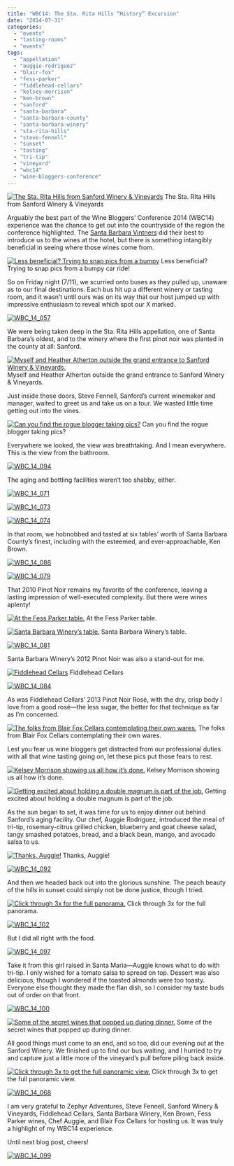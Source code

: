 ```yaml
---
title: "WBC14: The Sta. Rita Hills “History” Excursion"
date: "2014-07-31"
categories:
  - "events"
  - "tasting-rooms"
  - "events"
tags:
  - "appellation"
  - "auggie-rodriguez"
  - "blair-fox"
  - "fess-parker"
  - "fiddlehead-cellars"
  - "kelsey-morrison"
  - "ken-brown"
  - "sanford"
  - "santa-barbara"
  - "santa-barbara-county"
  - "santa-barbara-winery"
  - "sta-rita-hills"
  - "steve-fennell"
  - "sunset"
  - "tasting"
  - "tri-tip"
  - "vineyard"
  - "wbc14"
  - "wine-bloggers-conference"
---
```





<div class="caption">

[![The Sta. RIta Hills from Sanford Winery & Vineyards](http://www.rebeccagomezfarrell.com/wp-content/uploads/2014/07/WBC_14_104-500x332.jpg)](http://www.rebeccagomezfarrell.com/2014/07/wbc14-sta-rita-hills-wine-santa-barbara/wbc_14_104/) The Sta. RIta Hills from Sanford Winery & Vineyards</div>


Arguably the best part of the Wine Bloggers’ Conference 2014 (WBC14) experience was the chance to get out into the countryside of the region the conference highlighted. The [Santa Barbara Vintners](http://www.sbcountywines.com/) did their best to introduce us to the wines at the hotel, but there is something intangibly beneficial in seeing where those wines come from.




<div class="caption">

[![Less beneficial? Trying to snap pics from a bumpy ](http://www.rebeccagomezfarrell.com/wp-content/uploads/2014/07/WBC_14_058-500x332.jpg)](http://www.rebeccagomezfarrell.com/2014/07/wbc14-sta-rita-hills-wine-santa-barbara/wbc_14_058/) Less beneficial? Trying to snap pics from a bumpy car ride!</div>


So on Friday night (7/11), we scurried onto buses as they pulled up, unaware as to our final destinations. Each bus hit up a different winery or tasting room, and it wasn’t until ours was on its way that our host jumped up with impressive enthusiasm to reveal which spot our X marked.

[![WBC_14_057](http://www.rebeccagomezfarrell.com/wp-content/uploads/2014/07/WBC_14_057-500x332.jpg)](http://www.rebeccagomezfarrell.com/2014/07/wbc14-sta-rita-hills-wine-santa-barbara/wbc_14_057/)

We were being taken deep in the Sta. Rita Hills appellation, one of Santa Barbara’s oldest, and to the winery where the first pinot noir was planted in the county at all: Sanford.




<div class="caption">

[![ Myself and Heather Atherton outside the grand entrance to Sanford Winery & Vineyards.](http://www.rebeccagomezfarrell.com/wp-content/uploads/2014/07/WBC_14_060-500x332.jpg)](http://www.rebeccagomezfarrell.com/2014/07/wbc14-sta-rita-hills-wine-santa-barbara/wbc_14_060/) Myself and Heather Atherton outside the grand entrance to Sanford Winery & Vineyards.</div>


Just inside those doors, Steve Fennell, Sanford’s current winemaker and manager, waited to greet us and take us on a tour. We wasted little time getting out into the vines.




<div class="caption">

[![Can you find the rogue blogger taking pics?](http://www.rebeccagomezfarrell.com/wp-content/uploads/2014/07/WBC_14_064-500x332.jpg)](http://www.rebeccagomezfarrell.com/2014/07/wbc14-sta-rita-hills-wine-santa-barbara/wbc_14_064/) Can you find the rogue blogger taking pics?</div>


Everywhere we looked, the view was breathtaking. And I mean everywhere. This is the view from the bathroom.

[![WBC_14_094](http://www.rebeccagomezfarrell.com/wp-content/uploads/2014/07/WBC_14_094-303x500.jpg)](http://www.rebeccagomezfarrell.com/2014/07/wbc14-sta-rita-hills-wine-santa-barbara/wbc_14_094/)

The aging and bottling facilities weren’t too shabby, either.

[![WBC_14_071](http://www.rebeccagomezfarrell.com/wp-content/uploads/2014/07/WBC_14_071-332x500.jpg)](http://www.rebeccagomezfarrell.com/2014/07/wbc14-sta-rita-hills-wine-santa-barbara/wbc_14_071/)

[![WBC_14_073](http://www.rebeccagomezfarrell.com/wp-content/uploads/2014/07/WBC_14_073-500x332.jpg)](http://www.rebeccagomezfarrell.com/2014/07/wbc14-sta-rita-hills-wine-santa-barbara/wbc_14_073/)

[![WBC_14_074](http://www.rebeccagomezfarrell.com/wp-content/uploads/2014/07/WBC_14_074-500x332.jpg)](http://www.rebeccagomezfarrell.com/2014/07/wbc14-sta-rita-hills-wine-santa-barbara/wbc_14_074/)

In that room, we hobnobbed and tasted at six tables’ worth of Santa Barbara County’s finest, including with the esteemed, and ever-approachable, Ken Brown.

[![WBC_14_086](http://www.rebeccagomezfarrell.com/wp-content/uploads/2014/07/WBC_14_086-500x332.jpg)](http://www.rebeccagomezfarrell.com/2014/07/wbc14-sta-rita-hills-wine-santa-barbara/wbc_14_086/)

[![WBC_14_079](http://www.rebeccagomezfarrell.com/wp-content/uploads/2014/07/WBC_14_0791-332x500.jpg)](http://www.rebeccagomezfarrell.com/2014/07/wbc14-sta-rita-hills-wine-santa-barbara/wbc_14_079-2/)

That 2010 Pinot Noir remains my favorite of the conference, leaving a lasting impression of well-executed complexity. But there were wines aplenty!




<div class="caption">

[![At the Fess Parker table.](http://www.rebeccagomezfarrell.com/wp-content/uploads/2014/07/WBC_14_077-332x500.jpg)](http://www.rebeccagomezfarrell.com/2014/07/wbc14-sta-rita-hills-wine-santa-barbara/wbc_14_077/) At the Fess Parker table.</div>





<div class="caption">

[![Santa Barbara Winery’s table.](http://www.rebeccagomezfarrell.com/wp-content/uploads/2014/07/WBC_14_080-500x332.jpg)](http://www.rebeccagomezfarrell.com/2014/07/wbc14-sta-rita-hills-wine-santa-barbara/wbc_14_080/) Santa Barbara Winery’s table.</div>


[![WBC_14_081](http://www.rebeccagomezfarrell.com/wp-content/uploads/2014/07/WBC_14_081-332x500.jpg)](http://www.rebeccagomezfarrell.com/2014/07/wbc14-sta-rita-hills-wine-santa-barbara/wbc_14_081/)

Santa Barbara Winery’s 2012 Pinot Noir was also a stand-out for me.




<div class="caption">

[![Fiddlehead Cellars](http://www.rebeccagomezfarrell.com/wp-content/uploads/2014/07/WBC_14_082-332x500.jpg)](http://www.rebeccagomezfarrell.com/2014/07/wbc14-sta-rita-hills-wine-santa-barbara/wbc_14_082/) Fiddlehead Cellars</div>


[![WBC_14_084](http://www.rebeccagomezfarrell.com/wp-content/uploads/2014/07/WBC_14_084-332x500.jpg)](http://www.rebeccagomezfarrell.com/2014/07/wbc14-sta-rita-hills-wine-santa-barbara/wbc_14_084/)

As was Fiddlehead Cellars’ 2013 Pinot Noir Rosé, with the dry, crisp body I love from a good rosé—the less sugar, the better for that technique as far as I’m concerned.




<div class="caption">

[![The folks from Blair Fox Cellars contemplating their own wares.](http://www.rebeccagomezfarrell.com/wp-content/uploads/2014/07/WBC_14_088-500x332.jpg)](http://www.rebeccagomezfarrell.com/2014/07/wbc14-sta-rita-hills-wine-santa-barbara/wbc_14_088/) The folks from Blair Fox Cellars contemplating their own wares.</div>


Lest you fear us wine bloggers get distracted from our professional duties with all that wine tasting going on, let these pics put those fears to rest.




<div class="caption">

[![Kelsey Morrison showing us all how it’s done.](http://www.rebeccagomezfarrell.com/wp-content/uploads/2014/07/WBC_14_089-374x500.jpg)](http://www.rebeccagomezfarrell.com/2014/07/wbc14-sta-rita-hills-wine-santa-barbara/wbc_14_089/) Kelsey Morrison showing us all how it’s done.</div>





<div class="caption">

[![Getting excited about holding a double magnum is part of the job.](http://www.rebeccagomezfarrell.com/wp-content/uploads/2014/07/WBC_14_083-500x344.jpg)](http://www.rebeccagomezfarrell.com/2014/07/wbc14-sta-rita-hills-wine-santa-barbara/wbc_14_083/) Getting excited about holding a double magnum is part of the job.</div>


As the sun began to set, it was time for us to enjoy dinner out behind Sanford’s aging facility. Our chef, Auggie Rodriguez, introduced the meal of tri-tip, rosemary-citrus grilled chicken, blueberry and goat cheese salad, tangy smashed potatoes, bread, and a black bean, mango, and avocado salsa to us.




<div class="caption">

[![Thanks, Auggie!](http://www.rebeccagomezfarrell.com/wp-content/uploads/2014/07/WBC_14_090-500x332.jpg)](http://www.rebeccagomezfarrell.com/2014/07/wbc14-sta-rita-hills-wine-santa-barbara/wbc_14_090/) Thanks, Auggie!</div>


[![WBC_14_092](http://www.rebeccagomezfarrell.com/wp-content/uploads/2014/07/WBC_14_092-332x500.jpg)](http://www.rebeccagomezfarrell.com/2014/07/wbc14-sta-rita-hills-wine-santa-barbara/wbc_14_092/)

And then we headed back out into the glorious sunshine. The peach beauty of the hills in sunset could simply not be done justice, though I tried.




<div class="caption">

[![Click through 3x for the full panorama.](http://www.rebeccagomezfarrell.com/wp-content/uploads/2014/07/WBC_14_1061-500x69.jpg)](http://www.rebeccagomezfarrell.com/2014/07/wbc14-sta-rita-hills-wine-santa-barbara/wbc_14_106-2/) Click through 3x for the full panorama.</div>


[![WBC_14_102](http://www.rebeccagomezfarrell.com/wp-content/uploads/2014/07/WBC_14_1021-500x332.jpg)](http://www.rebeccagomezfarrell.com/2014/07/wbc14-sta-rita-hills-wine-santa-barbara/wbc_14_102-2/)

But I did all right with the food.

[![WBC_14_097](http://www.rebeccagomezfarrell.com/wp-content/uploads/2014/07/WBC_14_097-500x332.jpg)](http://www.rebeccagomezfarrell.com/2014/07/wbc14-sta-rita-hills-wine-santa-barbara/wbc_14_097/)

Take it from this girl raised in Santa Maria—Auggie knows what to do with tri-tip. I only wished for a tomato salsa to spread on top. Dessert was also delicious, though I wondered if the toasted almonds were too toasty. Everyone else thought they made the flan dish, so I consider my taste buds out of order on that front.

[![WBC_14_100](http://www.rebeccagomezfarrell.com/wp-content/uploads/2014/07/WBC_14_100-500x332.jpg)](http://www.rebeccagomezfarrell.com/2014/07/wbc14-sta-rita-hills-wine-santa-barbara/wbc_14_100/)




<div class="caption">

[![Some of the secret wines that popped up during dinner.](http://www.rebeccagomezfarrell.com/wp-content/uploads/2014/07/WBC_14_0981-500x332.jpg)](http://www.rebeccagomezfarrell.com/2014/07/wbc14-sta-rita-hills-wine-santa-barbara/wbc_14_098-2/) Some of the secret wines that popped up during dinner.</div>


All good things must come to an end, and so too, did our evening out at the Sanford Winery. We finished up to find our bus waiting, and I hurried to try and capture just a little more of the vineyard’s pull before piling back inside.




<div class="caption">

[![Click through 3x to get the full panoramic view.](http://www.rebeccagomezfarrell.com/wp-content/uploads/2014/07/WBC_14_070-500x109.jpg)](http://www.rebeccagomezfarrell.com/2014/07/wbc14-sta-rita-hills-wine-santa-barbara/wbc_14_070/) Click through 3x to get the full panoramic view.</div>


[![WBC_14_068](http://www.rebeccagomezfarrell.com/wp-content/uploads/2014/07/WBC_14_068-332x500.jpg)](http://www.rebeccagomezfarrell.com/2014/07/wbc14-sta-rita-hills-wine-santa-barbara/wbc_14_068/)

I am very grateful to Zephyr Adventures, Steve Fennell, Sanford Winery & Vineyards, Fiddlehead Cellars, Santa Barbara Winery, Ken Brown, Fess Parker wines, Chef Auggie, and Blair Fox Cellars for hosting us. It was truly a highlight of my WBC14 experience.

Until next blog post, cheers!

[![WBC_14_099](http://www.rebeccagomezfarrell.com/wp-content/uploads/2014/07/WBC_14_099-500x332.jpg)](http://www.rebeccagomezfarrell.com/2014/07/wbc14-sta-rita-hills-wine-santa-barbara/wbc_14_099/)
